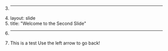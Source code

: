 3.	---
4.	layout: slide
5.	title: "Welcome to the Second Slide"
6.	---
7.	This is a test
Use the left arrow to go back!
